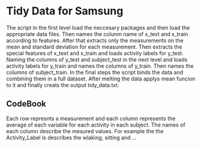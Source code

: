# Tidy Data for Samsung

The script in the first level load the neccesary packages and then load the appropriate data files. Then names the colunm name of x_text and x_train according to features. After that extracts only the measurements on the mean and standard deviation for each measurement. Then extracts the special features of x_text and x_train and loads activity labels for y_test. Naming the columns of y_test and subject_test in the next level and loads activity labels for y_train and names the columns of y_train. Then names the columns of subject_train. In the final steps the script binds the data and combining them in a full dataset. After melting the data applys mean funcion to it and finally creats the output tidy_data.txt.

## CodeBook

Each row represnts a measurement and each column represents the average of each variable for each activity in each subject.
The names of each column describe the mesured values. For example the the Activity_Label is describes the wlaking, sitting and ... 
